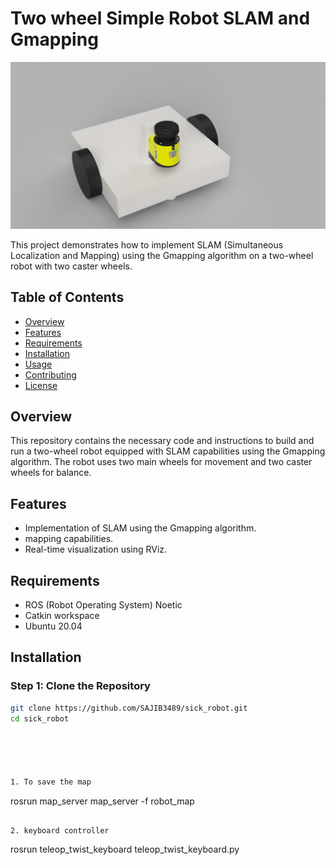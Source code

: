 # Two wheel Simple Robot SLAM and Gmapping

![Robot view](/sick_robot_description/robot_view.png)


This project demonstrates how to implement SLAM (Simultaneous Localization and Mapping) using the Gmapping algorithm on a two-wheel robot with two caster wheels.

## Table of Contents
- [Overview](#overview)
- [Features](#features)
- [Requirements](#requirements)
- [Installation](#installation)
- [Usage](#usage)
- [Contributing](#contributing)
- [License](#license)

## Overview

This repository contains the necessary code and instructions to build and run a two-wheel robot equipped with SLAM capabilities using the Gmapping algorithm. The robot uses two main wheels for movement and two caster wheels for balance.

## Features

- Implementation of SLAM using the Gmapping algorithm.
- mapping capabilities.
- Real-time visualization using RViz.

## Requirements

- ROS (Robot Operating System) Noetic
- Catkin workspace
- Ubuntu 20.04

## Installation

### Step 1: Clone the Repository

```bash
git clone https://github.com/SAJIB3489/sick_robot.git
cd sick_robot





1. To save the map
```
rosrun map_server map_server -f robot_map
```

2. keyboard controller
```
rosrun teleop_twist_keyboard teleop_twist_keyboard.py